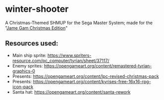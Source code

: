 # winter-shooter
A Christmas-Themed SHMUP for the Sega Master System; made for the "[Jame Gam Christmas Edition](https://itch.io/jam/jame-gam-christmas-edition)"

## Resources used:

* Main ship sprite: https://www.spriters-resource.com/pc_computer/tyrian/sheet/37117/
* Enemy sprites: https://opengameart.org/content/remastered-tyrian-graphics-0
* Presents: https://opengameart.org/content/lpc-revised-christmas-pack
* Presents: https://opengameart.org/content/kyrises-free-16x16-rpg-icon-pack
* Santa hat: https://opengameart.org/content/santa-rework